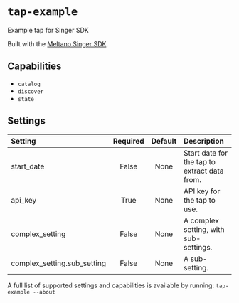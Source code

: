 # `tap-example`

Example tap for Singer SDK

Built with the [Meltano Singer SDK](https://sdk.meltano.com).

## Capabilities

- `catalog`
- `discover`
- `state`

## Settings

| Setting | Required | Default | Description |
|:--------|:--------:|:-------:|:------------|
| start_date | False | None | Start date for the tap to extract data from. |
| api_key | True | None | API key for the tap to use. |
| complex_setting | False | None | A complex setting, with sub-settings. |
| complex_setting.sub_setting | False | None | A sub-setting. |

A full list of supported settings and capabilities is available by running: `tap-example --about`
